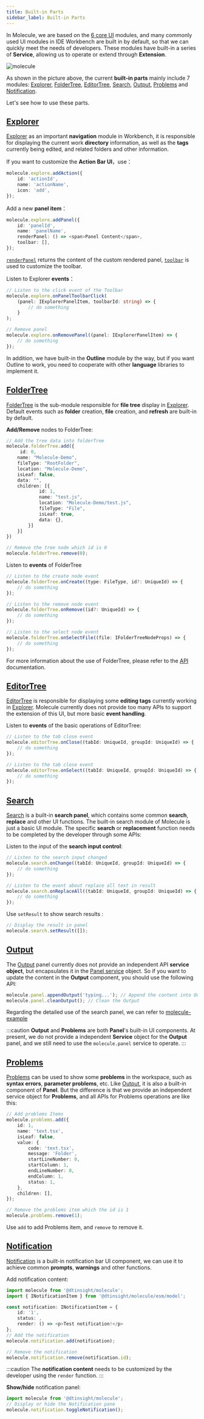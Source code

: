 ```yaml
---
title: Built-in Parts
sidebar_label: Built-in Parts
---
```


In Molecule, we are based on the [6 core UI](./extend-workbench.md) modules, and many commonly used UI modules in IDE Workbench are built in by default, so that we can quickly meet the needs of developers. These modules have built-in a series of **Service**, allowing us to operate or extend through **Extension**.

![molecule](/img/guides/builtin-ui.png)

As shown in the picture above, the current **built-in parts** mainly include 7 modules: [Explorer](#explorer), [FolderTree](#foldertree), [EditorTree](#editortree), [Search](#search), [Output](#output), [Problems](#problems) and [Notification](#notification).

Let's see how to use these parts.

## [Explorer](../api/classes/molecule.ExplorerService)

[Explorer](../api/classes/molecule.ExplorerService) as an important **navigation** module in Workbench, it is responsible for displaying the current work **directory** information, as well as the **tags** currently being edited, and related folders and other information.

If you want to customize the **Action Bar UI**，use：

```ts
molecule.explore.addAction({
    id: 'actionId',
    name: 'actionName',
    icon: 'add',
});
```

Add a new **panel item**：

```ts
molecule.explore.addPanel({
    id: 'panelId',
    name: 'panelName',
    renderPanel: () => <span>Panel Content</span>,
    toolbar: [],
});
```

[`renderPanel`](../api/interfaces/molecule.model.IExplorerPanelItem#renderpanel) returns the content of the custom rendered panel, [`toolbar`](../api/interfaces/molecule.model.IExplorerPanelItem#toolbar) is used to customize the toolbar.

Listen to Explorer **events**：

```ts
// Listen to the click event of the Toolbar
molecule.explore.onPanelToolbarClick(
    (panel: IExplorerPanelItem, toolbarId: string) => {
        // do something
    }
);

// Remove panel
molecule.explore.onRemovePanel((panel: IExplorerPanelItem) => {
    // do something
});
```

In addition, we have built-in the **Outline** module by the way, but if you want Outline to work, you need to cooperate with other **language** libraries to implement it.

## [FolderTree](../api/interfaces/molecule.IFolderTreeService)

[FolderTree](../api/interfaces/molecule.IFolderTreeService) is the sub-module responsible for **file tree** display in [Explorer](#explorer). Default events such as **folder** creation, **file** creation, and **refresh** are built-in by default.

**Add/Remove** nodes to FolderTree:

```ts
// Add the tree data into folderTree
molecule.folderTree.add({
     id: 0,
    name: "Molecule-Demo",
    fileType: "RootFolder",
    location: "Molecule-Demo",
    isLeaf: false,
    data: "",
    children: [{
            id: 1,
            name: "test.js",
            location: "Molecule-Demo/test.js",
            fileType: "File",
            isLeaf: true,
            data: {},
        }]
    }]
})

// Remove the tree node which id is 0
molecule.folderTree.remove(0);
```

Listen to **events** of FolderTree

```ts
// Listen to the create node event
molecule.folderTree.onCreate((type: FileType, id?: UniqueId) => {
    // do something
});

// Listen to the remove node event
molecule.folderTree.onRemove((id?: UniqueId) => {
    // do something
});

// Listen to the select node event
molecule.folderTree.onSelectFile((file: IFolderTreeNodeProps) => {
    // do something
});
```

For more information about the use of FolderTree, please refer to the [API](../api/classes/molecule.FolderTreeService) documentation.

## [EditorTree](../api/interfaces/molecule.IEditorTreeService)

[EditorTree](../api/interfaces/molecule.IEditorTreeService) is responsible for displaying some **editing tags** currently working in [Explorer](#explorer). Molecule currently does not provide too many APIs to support the extension of this UI, but more basic **event handling**.

Listen to **events** of the basic operations of EditorTree:

```ts
// Listen to the tab close event
molecule.editorTree.onClose((tabId: UniqueId, groupId: UniqueId) => {
    // do something
});

// Listen to the tab close event
molecule.editorTree.onSelect((tabId: UniqueId, groupId: UniqueId) => {
    // do something
});
```

## [Search](../api/interfaces/molecule.ISearchService)

[Search](../api/interfaces/molecule.ISearchService) is a built-in **search panel**, which contains some common **search**, **replace** and other UI functions. The built-in search module of Molecule is just a basic UI module. The specific **search** or **replacement** function needs to be completed by the developer through some APIs:

Listen to the input of the **search input control**:

```ts
// Listen to the search input changed
molecule.search.onChange((tabId: UniqueId, groupId: UniqueId) => {
    // do something
});

// Listen to the event about replace all text in result
molecule.search.onReplaceAll((tabId: UniqueId, groupId: UniqueId) => {
    // do something
});
```

Use `setResult` to show search results :

```ts
// Display the result in panel
molecule.search.setResult([]);
```

## [Output](../api/interfaces/molecule.IPanelService)

The [Output](../api/interfaces/molecule.IPanelService#appendoutput) panel currently does not provide an independent API **service object**, but encapsulates it in the [Panel service](../api/interfaces/molecule.IPanelService) object. So if you want to update the content in the **Output** component, you should use the following API:

```ts
molecule.panel.appendOutput('typing...'); // Append the content into Output
molecule.panel.cleanOutput(); // Clean the Output
```

Regarding the detailed use of the search panel, we can refer to [molecule-example](https://github.com/DTStack/molecule-examples/blob/main/packages/molecule-demo/src/extensions/theFirstExtension/searchPaneController.ts)

:::caution
**Output** and **Problems** are both **Panel**'s built-in UI components. At present, we do not provide a independent **Service** object for the **Output** panel, and we still need to use the `molecule.panel` service to operate.
:::

## [Problems](../api/interfaces/molecule.IProblemsService)

[Problems](../api/interfaces/molecule.IProblemsService) can be used to show some **problems** in the workspace, such as **syntax errors**, **parameter problems**, etc. Like [Output](#output), it is also a built-in component of **Panel**. But the difference is that we provide an independent service object for **Problems**, and all APIs for Problems operations are like this:

```ts
// Add problems Items
molecule.problems.add({
    id: 1,
    name: 'text.tsx',
    isLeaf: false,
    value: {
        code: 'text.tsx',
        message: 'Folder',
        startLineNumber: 0,
        startColumn: 1,
        endLineNumber: 0,
        endColumn: 1,
        status: 1,
    },
    children: [],
});

// Remove the problems item which the id is 1
molecule.problems.remove(1);
```

Use `add` to add Problems item, and `remove` to remove it.

## [Notification](../api/interfaces/molecule.INotificationService)

[Notification](../api/interfaces/molecule.INotificationService) is a built-in notification bar UI component, we can use it to achieve common **prompts**, **warnings** and other functions.

Add notification content:

```ts
import molecule from '@dtinsight/molecule';
import { INotificationItem } from '@dtinsight/molecule/esm/model';

const notification: INotificationItem = {
    id: '1',
    status: ,
    render: () => <p>Test notification!</p>
};
// Add the notification
molecule.notification.add(notification);

// Remove the notification
molecule.notification.remove(notification.id);
```

:::caution
The **notification content** needs to be customized by the developer using the `render` function.
:::

**Show/hide** notification panel:

```ts
import molecule from '@dtinsight/molecule';
// Display or hide the Notification pane
molecule.notification.toggleNotification();
```
